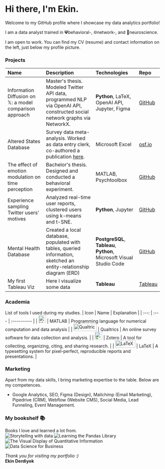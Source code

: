 # Hi there, I'm Ekin.
Welcome to my GitHub profile where I showcase my data analytics portfolio!

I am a data analyst trained in 𝚿behavioral-, 🌐network-, and 🧠neuroscience. 

I am open to work. You can find my CV (resume) and contact information on the left, just below my profile picture.

### Projects
| Name | Description | Technologies | Repo |
| :--- | :---------- | :----------- | :--- |
| Information Diffusion on 𝕏: a model comparison approach | Master's thesis. Modeled Twitter API data, programmed NLP via OpenAI API, constructed social network graphs via NetworkX. | **Python**, LaTeX, OpenAI API, Jupyter, Figma | [GitHub](https://github.com/ekinderdiyok/information-diffusion-on-twitter) |
| Altered States Database | Survey data meta-analysis. Worked as data entry clerk, co-authored a publication [here](https://www.nature.com/articles/s41597-022-01822-4). | Microsoft Excel | [osf.io](https://osf.io/8mbru/) |
| The effect of emotion modulation on time perception | Bachelor's thesis. Designed and conducted a behavioral experiment. | MATLAB, Psychtoolbox | [GitHub](https://github.com/ekinderdiyok/the-effect-of-emotion-modulation-on-time-perception) |
| Experience sampling Twitter users' motives | Analyzed real-time user reports, clustered users using k-means and t-SNE. | **Python**, Jupyter  | [GitHub](https://github.com/ekinderdiyok/experience-sampling-on-twitter) |
| Mental Health Database | Created a local database, populated with tables, queried information, sketched an entity-relationship diagram (ERD) | **PostgreSQL**, **Tableau**, **Python**, Microsoft Visual Studio Code | [GitHub](https://github.com/ekinderdiyok/mental-health-database) |
| My first Tableau Viz | Here I visualize some data | **Tableau** | [Tableau](https://public.tableau.com/app/profile/ekinderdiyok) |

### Academia
List of tools I used during my studies.
| Icon | Name | Explanation |
| :--: | :--- | :---------- |
| <a href="https://www.mathworks.com/products/matlab.html" target="_blank" rel="noreferrer"><img src="https://drive.google.com/thumbnail?id=1W6K7dIo9HNwSKdK-E3vTG82gbyA_wbNj" width="24" height="24" alt="MATLAB" /></a> | MATLAB | Programming language for numerical computation and data analysis |
| <a href="https://www.qualtrics.com/" target="_blank" rel="noreferrer"><img src="https://drive.google.com/thumbnail?id=1AR-xLET1ZfoN9dYOIHtgcIqhxqOzx1q5" width="75.13" height="24" alt="Qualtrics" /></a> | Qualtrics | An online survey software for data collection and analysis. |
| <a href="https://zotero.org" target="_blank" rel="noreferrer"><img src="https://drive.google.com/thumbnail?id=1RSC6gGRvJP7Plav_VxMo63zPDjgxlBM5" width="24" height="24" alt="Zotero" /></a> | Zotero | A tool for collecting, organizing, citing, and sharing research. |
| <a href="https://www.latex-project.org" target="_blank" rel="noreferrer"><img src="https://drive.google.com/thumbnail?id=1atInc2l02_mXEaUZo1qwbCR7VVZJFRjG" width="64.8" height="24" alt="LaTeX" /></a> | LaTeX | A typesetting system for pixel-perfect, reproducible reports and presentations. |

### Marketing
Apart from my data skills, I bring marketing expertise to the table. Below are my competences.
- Google Analytics, SEO, Figma (Design), Mailchimp (Email Marketing), Pipedrive (CRM), Webflow (Website CMS), Social Media, Lead Funneling, Event Management.

### My bookshelf 📚
Books I love and learned a lot from. <br>
![Storytelling with data](https://drive.google.com/thumbnail?id=12Awyy36mNOVRb3FgWeBJSwm4HRPemh37) 
![Learning the Pandas Library](https://drive.google.com/thumbnail?id=12npdlqdtQzBsq6JkuMEzAx_AyVtAfSls) 
![The Visual Display of Quantitative Information](https://drive.google.com/thumbnail?id=1LfDjmb6BPx_9_0obdAk-WDbvKyLCIp-Q) 
![Data Science for Business](https://drive.google.com/thumbnail?id=1mEHbUa0YJf6HMzr5V_cUnXj85LkdI1wk)

*Thank you for visiting my portfolio :)* <br>
**Ekin Derdiyok**
